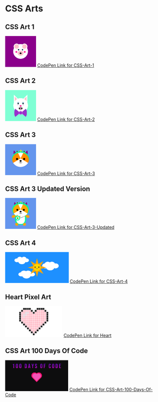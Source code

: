 # CSS Arts

## CSS Art 1
<img src="/images/1.png" width=100px height=100px> [CodePen Link for CSS-Art-1](https://codepen.io/S4ch1/full/BadpwRa)

## CSS Art 2
<img src="/images/2.png" width=100px height=100px> [CodePen Link for CSS-Art-2](https://codepen.io/S4ch1/full/VwzpQQE)

## CSS Art 3
<img src="/images/3.png" width=100px height=100px> [CodePen Link for CSS-Art-3](https://codepen.io/S4ch1/full/yLobbQa)

## CSS Art 3 Updated Version
<img src="/images/CSS-Art3-Full.png" width=100px height=100px> [CodePen Link for CSS-Art-3-Updated](https://codepen.io/S4ch1/full/JjyJRpj)

## CSS Art 4
<img src="/images/4.png" width=auto height=100px> [CodePen Link for CSS-Art-4](https://codepen.io/S4ch1/full/LYjywzV)

## Heart Pixel Art
<img src="/images/Heart.png" width=auto height=100px> [CodePen Link for Heart](https://codepen.io/S4ch1/full/XWeEVrg)

## CSS  Art 100 Days Of Code
<img src="/images/hdc.png" width=auto height=100px> [CodePen Link for CSS-Art-100-Days-Of-Code](https://codepen.io/S4ch1/full/ExwEKgz)

